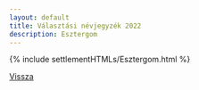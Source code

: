 ```yaml
---
layout: default
title: Választási névjegyzék 2022
description: Esztergom
---
```


{% include settlementHTMLs/Esztergom.html %}

[Vissza](./)